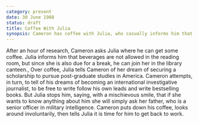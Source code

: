 ```yaml
---
category: present
date: 30 June 1988
status: draft
title: Coffee With Julia
synopsis: Cameron has coffee with Julia, who casually informs him that her father is a military intelligence officer.
---
```


After an hour of research, Cameron asks Julia where he can get some coffee. Julia informs him that beverages are not allowed in the reading room, but since she is also due for a break, he can join her in the library canteen., Over coffee, Julia tells
Cameron of her dream of securing a scholarship to pursue post-graduate
studies in America. Cameron attempts, in turn, to tell of his dreams of
becoming an international investigative journalist, to be free to write
follow his own leads and write bestselling books. But Julia stops him,
saying, with a mischievous smile, that if she wants to know anything
about him she will simply ask her father, who is a senior officer in
military intelligence. Cameron puts down his coffee, looks around
involuntarily, then tells Julia it is time for him to get back to work.
